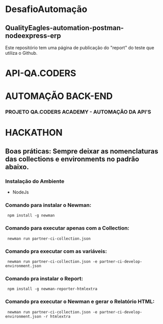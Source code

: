 # DesafioAutomação

## QualityEagles-automation-postman-nodeexpress-erp

Este repositório tem uma página de publicação do "report" do teste que utiliza o Github.

# API-QA.CODERS
# AUTOMAÇÃO BACK-END
### PROJETO QA.CODERS ACADEMY - AUTOMAÇÃO DA API'S

# HACKATHON
## Boas práticas: Sempre deixar as nomenclaturas das collections e environments no padrão abaixo.
### Instalação do Ambiente
* NodeJs 
### Comando para instalar o Newman:
     npm install -g newman

### Comando para executar apenas com a Collection:
     newman run partner-ci-collection.json
 
### Comando pra executar com as variáveis:
     newman run partner-ci-collection.json -e partner-ci-develop-environment.json
 
### Comando pra instalar o Report:
     npm install -g newman-reporter-htmlextra
 
### Comando pra executar o Newman e gerar o Relatório HTML:
     newman run partner-ci-collection.json -e partner-ci-develop-environment.json -r htmlextra

